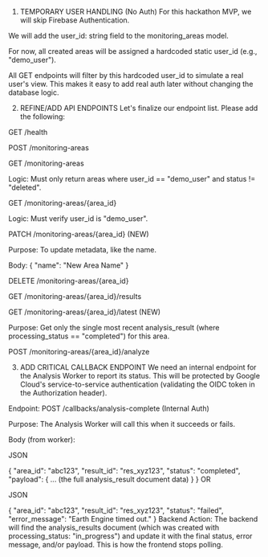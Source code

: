 1. TEMPORARY USER HANDLING (No Auth)
For this hackathon MVP, we will skip Firebase Authentication.

We will add the user_id: string field to the monitoring_areas model.

For now, all created areas will be assigned a hardcoded static user_id (e.g., "demo_user").

All GET endpoints will filter by this hardcoded user_id to simulate a real user's view. This makes it easy to add real auth later without changing the database logic.

2. REFINE/ADD API ENDPOINTS
Let's finalize our endpoint list. Please add the following:

GET /health

POST /monitoring-areas

GET /monitoring-areas

Logic: Must only return areas where user_id == "demo_user" and status != "deleted".

GET /monitoring-areas/{area_id}

Logic: Must verify user_id is "demo_user".

PATCH /monitoring-areas/{area_id} (NEW)

Purpose: To update metadata, like the name.

Body: { "name": "New Area Name" }

DELETE /monitoring-areas/{area_id}

GET /monitoring-areas/{area_id}/results

GET /monitoring-areas/{area_id}/latest (NEW)

Purpose: Get only the single most recent analysis_result (where processing_status == "completed") for this area.

POST /monitoring-areas/{area_id}/analyze

3. ADD CRITICAL CALLBACK ENDPOINT
We need an internal endpoint for the Analysis Worker to report its status. This will be protected by Google Cloud's service-to-service authentication (validating the OIDC token in the Authorization header).

Endpoint: POST /callbacks/analysis-complete (Internal Auth)

Purpose: The Analysis Worker will call this when it succeeds or fails.

Body (from worker):

JSON

{
  "area_id": "abc123",
  "result_id": "res_xyz123",
  "status": "completed",
  "payload": { ... (the full analysis_result document data) }
}
OR

JSON

{
  "area_id": "abc123",
  "result_id": "res_xyz123",
  "status": "failed",
  "error_message": "Earth Engine timed out."
}
Backend Action: The backend will find the analysis_results document (which was created with processing_status: "in_progress") and update it with the final status, error message, and/or payload. This is how the frontend stops polling.